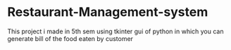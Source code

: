 # Restaurant-Management-system
This project i made in 5th sem using tkinter gui of python in which you can generate bill of the food eaten by customer
